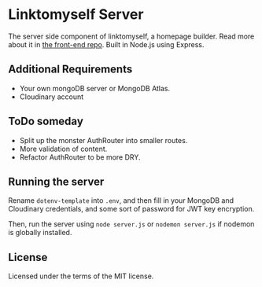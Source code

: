 # Linktomyself Server
The server side component of linktomyself, a homepage builder. Read more about it in [the front-end repo](https://github.com/designdegenerate/linktomyself-frontend). Built in Node.js using Express.

## Additional Requirements
- Your own mongoDB server or MongoDB Atlas.
- Cloudinary account

## ToDo someday
- Split up the monster AuthRouter into smaller routes.
- More validation of content.
- Refactor AuthRouter to be more DRY.

## Running the server
Rename ``dotenv-template`` into ``.env``, and then fill in your MongoDB and Cloudinary credentials, and some sort of password for JWT key encryption.

Then, run the server using ``node server.js`` or ``nodemon server.js`` if nodemon is globally installed.

## License
Licensed under the terms of the MIT license.